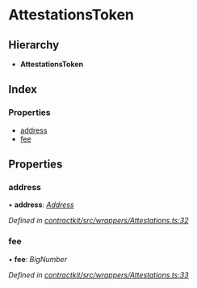 # AttestationsToken

## Hierarchy

* **AttestationsToken**

## Index

### Properties

* [address](_wrappers_attestations_.attestationstoken.md#address)
* [fee](_wrappers_attestations_.attestationstoken.md#fee)

## Properties

### address

• **address**: [_Address_](../external-modules/_base_.md#address)

_Defined in_ [_contractkit/src/wrappers/Attestations.ts:32_](https://github.com/celo-org/celo-monorepo/blob/master/packages/contractkit/src/wrappers/Attestations.ts#L32)

### fee

• **fee**: _BigNumber_

_Defined in_ [_contractkit/src/wrappers/Attestations.ts:33_](https://github.com/celo-org/celo-monorepo/blob/master/packages/contractkit/src/wrappers/Attestations.ts#L33)

